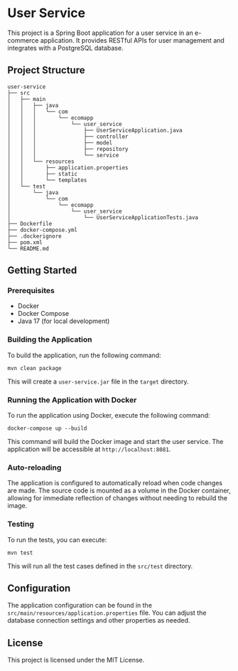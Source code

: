 # User Service

This project is a Spring Boot application for a user service in an e-commerce application. It provides RESTful APIs for user management and integrates with a PostgreSQL database.

## Project Structure

```
user-service
├── src
│   ├── main
│   │   ├── java
│   │   │   └── com
│   │   │       └── ecomapp
│   │   │           └── user_service
│   │   │               ├── UserServiceApplication.java
│   │   │               ├── controller
│   │   │               ├── model
│   │   │               ├── repository
│   │   │               └── service
│   │   └── resources
│   │       ├── application.properties
│   │       ├── static
│   │       └── templates
│   └── test
│       └── java
│           └── com
│               └── ecomapp
│                   └── user_service
│                       └── UserServiceApplicationTests.java
├── Dockerfile
├── docker-compose.yml
├── .dockerignore
├── pom.xml
└── README.md
```

## Getting Started

### Prerequisites

- Docker
- Docker Compose
- Java 17 (for local development)

### Building the Application

To build the application, run the following command:

```
mvn clean package
```

This will create a `user-service.jar` file in the `target` directory.

### Running the Application with Docker

To run the application using Docker, execute the following command:

```
docker-compose up --build
```

This command will build the Docker image and start the user service. The application will be accessible at `http://localhost:8081`.

### Auto-reloading

The application is configured to automatically reload when code changes are made. The source code is mounted as a volume in the Docker container, allowing for immediate reflection of changes without needing to rebuild the image.

### Testing

To run the tests, you can execute:

```
mvn test
```

This will run all the test cases defined in the `src/test` directory.

## Configuration

The application configuration can be found in the `src/main/resources/application.properties` file. You can adjust the database connection settings and other properties as needed.

## License

This project is licensed under the MIT License.